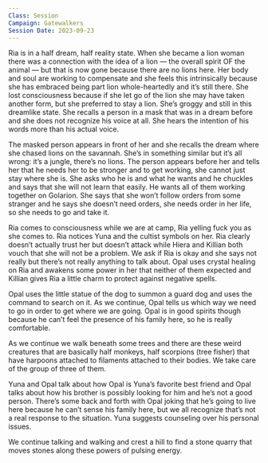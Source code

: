 ```yaml
---
Class: Session
Campaign: Gatewalkers
Session Date: 2023-09-23
---
```

Ria is in a half dream, half reality state. When she became a lion woman there was a connection with the idea of a lion — the overall spirit OF the animal — but that is now gone because there are no lions here. Her body and soul are working to compensate and she feels this intrinsically because she has embraced being part lion whole-heartedly and it’s still there. She lost consciousness because if she let go of the lion she may have taken another form, but she preferred to stay a lion. She’s groggy and still in this dreamlike state. She recalls a person in a mask that was in a dream before and she does not recognize his voice at all. She hears the intention of his words more than his actual voice.

The masked person appears in front of her and she recalls the dream where she chased lions on the savannah. She’s in something similar but it’s all wrong: it’s a jungle, there’s no lions. The person appears before her and tells her that he needs her to be stronger and to get working, she cannot just stay where she is. She asks who he is and what he wants and he chuckles and says that she will not learn that easily. He wants all of them working together on Golarion. She says that she won’t follow orders from some stranger and he says she doesn’t need orders, she needs order in her life, so she needs to go and take it.

Ria comes to consciousness while we are at camp, Ria yelling fuck you as she comes to. Ria notices Yuna and the cultist symbols on her. Ria clearly doesn’t actually trust her but doesn’t attack while Hiera and Killian both vouch that she will not be a problem. We ask if Ria is okay and she says not really but there’s not really anything to talk about. Opal uses crystal healing on Ria and awakens some power in her that neither of them expected and Killian gives Ria a little charm to protect against negative spells.

Opal uses the little statue of the dog to summon a guard dog and uses the command to search on it. As we continue, Opal tells us which way we need to go in order to get where we are going. Opal is in good spirits though because he can’t feel the presence of his family here, so he is really comfortable.

As we continue we walk beneath some trees and there are these weird creatures that are basically half monkeys, half scorpions (tree fisher) that have harpoons attached to filaments attached to their bodies. We take care of the group of three of them.

Yuna and Opal talk about how Opal is Yuna’s favorite best friend and Opal talks about how his brother is possibly looking for him and he’s not a good person. There’s some back and forth with Opal joking that he’s going to live here because he can’t sense his family here, but we all recognize that’s not a real response to the situation. Yuna suggests counseling over his personal issues.

We continue talking and walking and crest a hill to find a stone quarry that moves stones along these powers of pulsing energy.